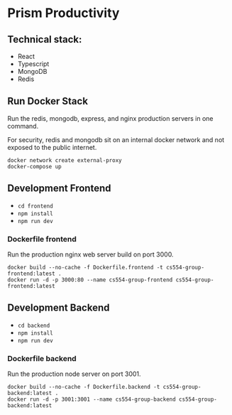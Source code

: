 # Prism Productivity

## Technical stack:

- React
- Typescript
- MongoDB
- Redis

## Run Docker Stack

Run the redis, mongodb, express, and nginx production servers in one command.

For security, redis and mongodb sit on an internal docker network and not exposed to the public internet.

```
docker network create external-proxy
docker-compose up
```

## Development Frontend

- `cd frontend`
- `npm install`
- `npm run dev`

### Dockerfile frontend

Run the production nginx web server build on port 3000.

```
docker build --no-cache -f Dockerfile.frontend -t cs554-group-frontend:latest .
docker run -d -p 3000:80 --name cs554-group-frontend cs554-group-frontend:latest
```

## Development Backend

- `cd backend`
- `npm install`
- `npm run dev`

### Dockerfile backend

Run the production node server on port 3001.

```
docker build --no-cache -f Dockerfile.backend -t cs554-group-backend:latest .
docker run -d -p 3001:3001 --name cs554-group-backend cs554-group-backend:latest
```
